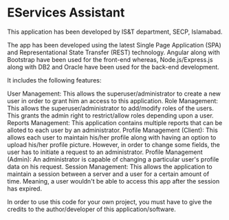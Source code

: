 # EServices Assistant

This application has been developed by IS&T department, SECP, Islamabad.

The app has been developed using the latest Single Page Application (SPA) and Representational State Transfer (REST) technology. Angular along with Bootstrap have been used for the front-end whereas, Node.js/Express.js along with DB2 and Oracle have been used for the back-end development.

It includes the following features:

User Management: This allows the superuser/administrator to create a new user in order to grant him an access to this application.
Role Management: This allows the superuser/administrator to add/modify roles of the users. This grants the admin right to restrict/allow roles depending upon a user.
Reports Management: This application contains multiple reports that can be alloted to each user by an administrator.
Profile Management (Client): This allows each user to maintain his/her profile along with having an option to upload his/her profile picture. However, in order to change some fields, the user has to initiate a request to an administrator.
Profile Management (Admin): An administrator is capable of changing a particular user's profile data on his request.
Session Management: This allows the application to maintain a session between a server and a user for a certain amount of time. Meaning, a user wouldn't be able to access this app after the session has expired.


In order to use this code for your own project, you must have to give the credits to the author/developer of this application/software.
